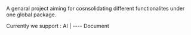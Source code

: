 A genaral project aiming for cosnsolidating different functionalites under one global package.

Currently we support :
    AI 
    | ---- Document

 